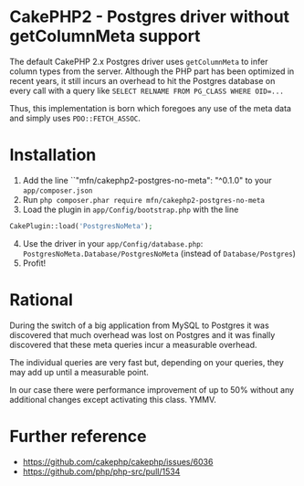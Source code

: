 # CakePHP2 - Postgres driver without getColumnMeta support

The default CakePHP 2.x Postgres driver uses `getColumnMeta` to infer
column types from the server. Although the PHP part has been optimized
in recent years, it still incurs an overhead to hit the Postgres
database on every call with a query like `SELECT RELNAME FROM PG_CLASS WHERE OID=...`

Thus, this implementation is born which foregoes any use of the meta
data and simply uses `PDO::FETCH_ASSOC`.

# Installation

1. Add the line ``"mfn/cakephp2-postgres-no-meta": "^0.1.0" to your `app/composer.json`
2. Run `php composer.phar require mfn/cakephp2-postgres-no-meta`
3. Load the plugin in `app/Config/bootstrap.php` with the line
```php
CakePlugin::load('PostgresNoMeta');
```
4. Use the driver in your `app/Config/database.php`: `PostgresNoMeta.Database/PostgresNoMeta` (instead of `Database/Postgres`)
5. Profit!

# Rational

During the switch of a big application from MySQL to Postgres it was discovered
that much overhead was lost on Postgres and it was finally discovered that
these meta queries incur a measurable overhead.

The individual queries are very fast but, depending on your queries, they may
add up until a measurable point.

In our case there were  performance improvement of up to 50% without any
additional changes except activating this class. YMMV.

# Further reference
- https://github.com/cakephp/cakephp/issues/6036
- https://github.com/php/php-src/pull/1534
